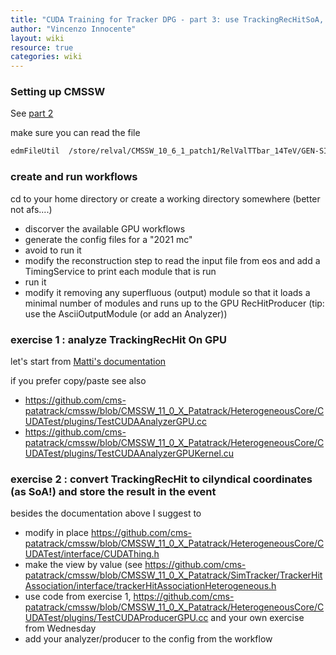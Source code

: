 ```yaml
---
title: "CUDA Training for Tracker DPG - part 3: use TrackingRecHitSoA, create your own `SoA"
author: "Vincenzo Innocente"
layout: wiki
resource: true
categories: wiki
---
```


### Setting up CMSSW
See [part 2](cuda_training_dpg_12_2019_part2.md)

make sure you can read the file
```bash
edmFileUtil  /store/relval/CMSSW_10_6_1_patch1/RelValTTbar_14TeV/GEN-SIM-DIGI-RAW/PU_106X_mcRun3_2021_realistic_v3-v1/10000/F43C676F-C0C5-D04B-802E-F5C265084C20.root
```

### create and run workflows
cd to your home directory or create a working directory somewhere (better not afs....)
   - discorver the available GPU workflows 
   - generate the config files for a "2021 mc"
   - avoid to run it 
   - modify the reconstruction step to read the input file from eos and add a TimingService to print each module that is run
   - run it
   - modify it removing any superfluous (output) module so that it loads a minimal number of modules and runs up to the GPU RecHitProducer  (tip: use the AsciiOutputModule (or add an Analyzer))

### exercise 1 : analyze TrackingRecHit On GPU

let's start from [Matti's documentation](https://github.com/cms-patatrack/cmssw/blob/master/HeterogeneousCore/CUDACore/README.md)

if you prefer copy/paste see also
   - https://github.com/cms-patatrack/cmssw/blob/CMSSW_11_0_X_Patatrack/HeterogeneousCore/CUDATest/plugins/TestCUDAAnalyzerGPU.cc
   - https://github.com/cms-patatrack/cmssw/blob/CMSSW_11_0_X_Patatrack/HeterogeneousCore/CUDATest/plugins/TestCUDAAnalyzerGPUKernel.cu

### exercise 2 : convert TrackingRecHit to cilyndical coordinates (as SoA!) and store the result in the event
besides the documentation above I suggest to
   - modify in place https://github.com/cms-patatrack/cmssw/blob/CMSSW_11_0_X_Patatrack/HeterogeneousCore/CUDATest/interface/CUDAThing.h
   - make the view by value (see https://github.com/cms-patatrack/cmssw/blob/CMSSW_11_0_X_Patatrack/SimTracker/TrackerHitAssociation/interface/trackerHitAssociationHeterogeneous.h
   - use code from exercise 1, https://github.com/cms-patatrack/cmssw/blob/CMSSW_11_0_X_Patatrack/HeterogeneousCore/CUDATest/plugins/TestCUDAProducerGPU.cc and your own exercise from Wednesday
   - add your analyzer/producer to the config from the workflow
